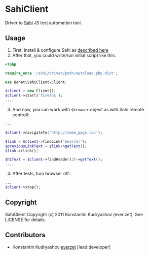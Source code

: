 SahiClient
==========

Driver to [Sahi](http://sahi.co.in/w/sahi) JS test automation tool.

Usage
-----

1. First, install & configure Sahi as [described here](http://sahi.co.in/w/using-sahi)
2. After that, you could write/run initial script like this:

``` php
<?php

require_once '/sahi/driver/path/autoload.php.dist';

use Behat\SahiClient\Client;

$client = new Client();
$client->start('firefox');
....
```

3. And now, you can work with `$browser` object as with Sahi remote controll:

``` php
...

$client->navigateTo('http://some_page.loc');

$link = $client->findLink('Search!');
$previousLinkText = $link->getText();
$link->click();

$h1Text = $client->findHeader(2)->getText();
....
```

4. After tests, turn browser off:

``` php
...
$client->stop();
```

Copyright
---------

SahiClient Copyright (c) 2011 Konstantin Kudryashov (ever.zet). See LICENSE for details.

Contributors
------------

* Konstantin Kudryashov [everzet](http://github.com/everzet) [lead developer]

